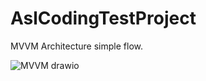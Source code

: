 # AslCodingTestProject

MVVM Architecture simple flow. 

![MVVM drawio](https://user-images.githubusercontent.com/119566656/206139462-05415507-9707-41a4-aa97-20b3fea71e2f.png)

